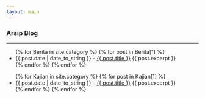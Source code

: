 ```yaml
---
layout: main
---
```


### Arsip Blog
---

<ul>
{% for Berita in site.category %}
{% for post in Berita[1] %}
<li><span>{{ post.date | date_to_string }}</span> - <a href="{{ site.baseurl }}{{ post.url }}">{{ post.title }}</a>
{{ post.excerpt }}</li>
{% endfor %}
{% endfor %}
</ul>

<ul>
{% for Kajian in site.category %}
{% for post in Kajian[1] %}
<li><span>{{ post.date | date_to_string }}</span> - <a href="{{ site.baseurl }}{{ post.url }}">{{ post.title }}</a>
{{ post.excerpt }}</li>
{% endfor %}
{% endfor %}
</ul>

